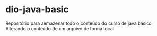 # dio-java-basic
Repositório para aemazenar todo o conteúdo do curso de java básico
Alterando o conteúdo de um arquivo de forma local 